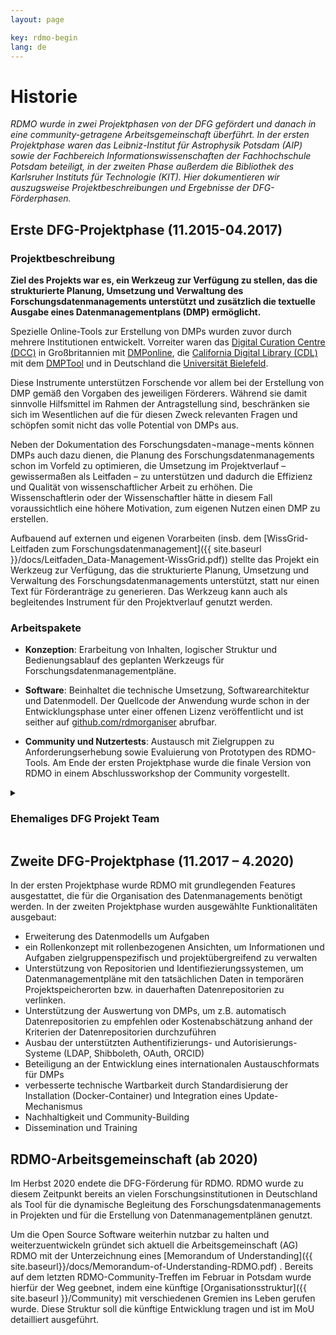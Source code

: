 ```yaml
---
layout: page

key: rdmo-begin
lang: de
---
```


# Historie

*RDMO wurde in zwei Projektphasen von der DFG gefördert und danach in eine community-getragene Arbeitsgemeinschaft überführt. In der ersten Projektphase waren das Leibniz-Institut für Astrophysik Potsdam (AIP) sowie der Fachbereich Informationswissenschaften der Fachhochschule Potsdam beteiligt, in der zweiten Phase außerdem die Bibliothek des Karlsruher Instituts für Technologie (KIT). Hier dokumentieren wir auszugsweise Projektbeschreibungen und Ergebnisse der DFG-Förderphasen.*

## Erste DFG-Projektphase (11.2015-04.2017)

### Projektbeschreibung

**Ziel des Projekts war es, ein Werkzeug zur Verfügung zu stellen, das die strukturierte Planung, Umsetzung und Verwaltung des Forschungsdatenmanagements unterstützt und zusätzlich die textuelle Ausgabe eines Datenmanagementplans (DMP) ermöglicht.**

Spezielle Online-Tools zur Erstellung von DMPs wurden zuvor durch mehrere Institutionen entwickelt. Vorreiter waren das [Digital Curation Centre (DCC)](http://www.dcc.ac.uk) in Großbritannien mit [DMPonline](https://dmponline.dcc.ac.uk), die [California Digital Library (CDL)](https://cdlib.org) mit dem [DMPTool](https://dmptool.org/) und in Deutschland die [Universität Bielefeld](https://www.uni-bielefeld.de/ub/digital/forschungsdaten).

Diese Instrumente unterstützen Forschende vor allem bei der Erstellung von DMP gemäß den Vorgaben des jeweiligen Förderers. Während sie damit sinnvolle Hilfsmittel im Rahmen der Antragstellung sind, beschränken sie sich im Wesentlichen auf die für diesen Zweck relevanten Fragen und schöpfen somit nicht das volle Potential von DMPs aus. 

Neben der Dokumentation des Forschungsdaten¬manage¬ments können DMPs auch dazu dienen, die Planung des Forschungsdatenmanagements schon im Vorfeld zu optimieren, die Umsetzung im Projektverlauf – gewissermaßen als Leitfaden – zu unterstützen und dadurch die Effizienz und Qualität von wissenschaftlicher Arbeit zu erhöhen. Die Wissenschaftlerin oder der Wissenschaftler hätte in diesem Fall voraussichtlich eine höhere Motivation, zum eigenen Nutzen einen DMP zu erstellen.

Aufbauend auf externen und eigenen Vorarbeiten (insb. dem [WissGrid-Leitfaden zum Forschungsdatenmanagement]({{ site.baseurl }}/docs/Leitfaden_Data-Management-WissGrid.pdf)) stellte das Projekt ein Werkzeug zur Verfügung, das die strukturierte Planung, Umsetzung und Verwaltung des Forschungsdatenmanagements unterstützt, statt nur einen Text für Förderanträge zu generieren. Das Werkzeug kann auch als begleitendes Instrument für den Projektverlauf genutzt werden.

### Arbeitspakete

+ **Konzeption**: Erarbeitung von Inhalten, logischer Struktur und Bedienungsablauf des geplanten Werkzeugs für Forschungsdatenmanagementpläne.

+ **Software**: Beinhaltet die technische Umsetzung, Softwarearchitektur und Datenmodell. Der Quellcode der Anwendung wurde schon in der Entwicklungsphase unter einer offenen Lizenz veröffentlicht und ist seither auf [github.com/rdmorganiser](https://github.com/rdmorganiser) abrufbar.

+ **Community und Nutzertests**: Austausch mit Zielgruppen zu Anforderungserhebung sowie Evaluierung von Prototypen des RDMO-Tools. Am Ende der ersten Projektphase wurde die finale Version von RDMO in einem Abschlussworkshop der Community vorgestellt.



<details>
  <summary style="list-style-image: &#9658;"><h3>Ehemaliges DFG Projekt Team</h3></summary>
  {% for member in site.data.dfg_team.former %}
    <div class="team-member">
      <img src="{{ site.baseurl }}/{{ member.image}}" />
      <div class="team-member-info">
        {{ member.text.de | markdownify }}
      </div>
    </div>
  {% endfor %}
</details>

##  Zweite DFG-Projektphase (11.2017 – 4.2020)

In der ersten Projektphase wurde RDMO mit grundlegenden Features ausgestattet, die für die Organisation des Datenmanagements benötigt werden. In der zweiten Projektphase wurden ausgewählte Funktionalitäten ausgebaut:

* Erweiterung des Datenmodells um Aufgaben
* ein Rollenkonzept mit rollenbezogenen Ansichten, um Informationen und Aufgaben zielgruppenspezifisch und projektübergreifend zu verwalten
* Unterstützung von Repositorien und Identifiezierungssystemen, um Datenmanagementpläne mit den tatsächlichen Daten in temporären Projektspeicherorten bzw. in dauerhaften Datenrepositorien zu verlinken.
* Unterstützung der Auswertung von DMPs, um z.B. automatisch Datenrepositorien zu empfehlen oder Kostenabschätzung anhand der Kriterien der Datenrepositorien durchzuführen
* Ausbau der unterstützten Authentifizierungs- und Autorisierungs-Systeme (LDAP, Shibboleth, OAuth, ORCID)
* Beteiligung an der Entwicklung eines internationalen Austauschformats für DMPs
* verbesserte technische Wartbarkeit durch Standardisierung der Installation (Docker-Container) und Integration eines Update-Mechanismus
* Nachhaltigkeit und Community-Building
* Dissemination und Training

## RDMO-Arbeitsgemeinschaft (ab 2020)

Im Herbst 2020 endete die DFG-Förderung für RDMO. RDMO wurde zu diesem Zeitpunkt bereits an vielen Forschungsinstitutionen in Deutschland als Tool für die dynamische Begleitung des Forschungsdatenmanagements in Projekten und für die Erstellung von Datenmanagementplänen genutzt.

Um die Open Source Software weiterhin nutzbar zu halten und weiterzuentwickeln gründet sich aktuell die Arbeitsgemeinschaft (AG) RDMO mit der Unterzeichnung eines [Memorandum of Understanding]({{ site.baseurl}}/docs/Memorandum-of-Understanding-RDMO.pdf) . 
Bereits auf dem letzten RDMO-Community-Treffen im Februar in Potsdam wurde hierfür der Weg geebnet, indem eine künftige [Organisationsstruktur]({{ site.baseurl }}/Community) mit verschiedenen Gremien ins Leben gerufen wurde. Diese Struktur soll die künftige Entwicklung tragen und ist im MoU detailliert ausgeführt.
